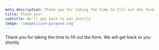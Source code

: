 ```yaml
---
meta_description: Thank you for taking the time to fill out the form
title: Thank you!
subtitle: We'll get back to you shortly
image: 'images/icon-purpose.svg'
---
```

Thank you for taking the time to fill out the form. We will get back to you shortly.